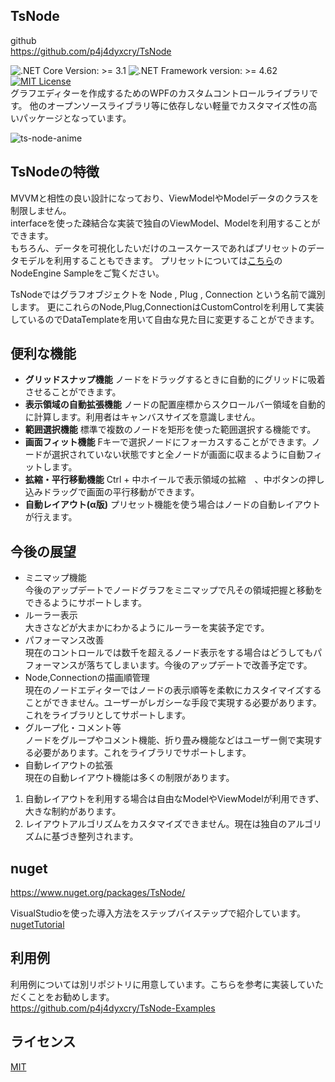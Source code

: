 ## TsNode
github  
https://github.com/p4j4dyxcry/TsNode

![.NET Core Version: >= 3.1](https://img.shields.io/badge/.NET%20Core-%3E%3D%203.1-brightgreen) 
![.NET Framework version: >= 4.62](https://img.shields.io/badge/.NET%20Framework-%3E%3D%204.62-brightgreen) [![MIT License](http://img.shields.io/badge/license-MIT-lightgray)](LICENSE)  
グラフエディターを作成するためのWPFのカスタムコントロールライブラリです。
他のオープンソースライブラリ等に依存しない軽量でカスタマイズ性の高いパッケージとなっています。

![ts-node-anime](https://user-images.githubusercontent.com/11988607/56496933-6e9e0580-6536-11e9-8a80-967e5dcdc8a6.gif)

## TsNodeの特徴
MVVMと相性の良い設計になっており、ViewModelやModelデータのクラスを制限しません。  
interfaceを使った疎結合な実装で独自のViewModel、Modelを利用することができます。  
もちろん、データを可視化したいだけのユースケースであればプリセットのデータモデルを利用することもできます。
プリセットについては[こちら](https://github.com/p4j4dyxcry/TsNode-Examples)のNodeEngine Sampleをご覧ください。

TsNodeではグラフオブジェクトを Node , Plug , Connection という名前で識別します。
更にこれらのNode,Plug,ConnectionはCustomControlを利用して実装しているのでDataTemplateを用いて自由な見た目に変更することができます。

## 便利な機能
- <b>グリッドスナップ機能</b> ノードをドラッグするときに自動的にグリッドに吸着させることができます。  
- <b>表示領域の自動拡張機能</b> ノードの配置座標からスクロールバー領域を自動的に計算します。利用者はキャンバスサイズを意識しません。
- <b>範囲選択機能</b> 標準で複数のノードを矩形を使った範囲選択する機能です。
- <b>画面フィット機能</b> Fキーで選択ノードにフォーカスすることができます。ノードが選択されていない状態ですと全ノードが画面に収まるように自動フィットします。
- <b>拡縮・平行移動機能</b> Ctrl + 中ホイールで表示領域の拡縮　、中ボタンの押し込みドラッグで画面の平行移動ができます。
- <b>自動レイアウト(α版)</b> プリセット機能を使う場合はノードの自動レイアウトが行えます。

## 今後の展望
- ミニマップ機能　  
今後のアップデートでノードグラフをミニマップで凡その領域把握と移動をできるようにサポートします。
- ルーラー表示　  
大きさなどが大まかにわかるようにルーラーを実装予定です。
- パフォーマンス改善   
現在のコントロールでは数千を超えるノード表示をする場合はどうしてもパフォーマンスが落ちてしまいます。今後のアップデートで改善予定です。
- Node,Connectionの描画順管理　  
現在のノードエディターではノードの表示順等を柔軟にカスタイマイズすることができません。ユーザーがレガシーな手段で実現する必要があります。これをライブラリとしてサポートします。
- グループ化・コメント等   
ノードをグループやコメント機能、折り畳み機能などはユーザー側で実現する必要があります。これをライブラリでサポートします。
- 自動レイアウトの拡張    
現在の自動レイアウト機能は多くの制限があります。
1. 自動レイアウトを利用する場合は自由なModelやViewModelが利用できず、大きな制約があります。
2. レイアウトアルゴリズムをカスタマイズできません。現在は独自のアルゴリズムに基づき整列されます。  

## nuget
https://www.nuget.org/packages/TsNode/

VisualStudioを使った導入方法をステップバイステップで紹介しています。  
[nugetTutorial](https://github.com/p4j4dyxcry/TsNode/tree/master/nuget-SampleProjects)

## 利用例
利用例については別リポジトリに用意しています。こちらを参考に実装していただくことをお勧めします。  
https://github.com/p4j4dyxcry/TsNode-Examples


## ライセンス
[MIT](https://github.com/p4j4dyxcry/TsNode/blob/master/LICENSE)
